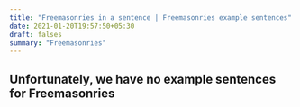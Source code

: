 ```yaml
---
title: "Freemasonries in a sentence | Freemasonries example sentences"
date: 2021-01-20T19:57:50+05:30
draft: falses
summary: "Freemasonries"
---
```

## Unfortunately, we have no example sentences for Freemasonries                 
